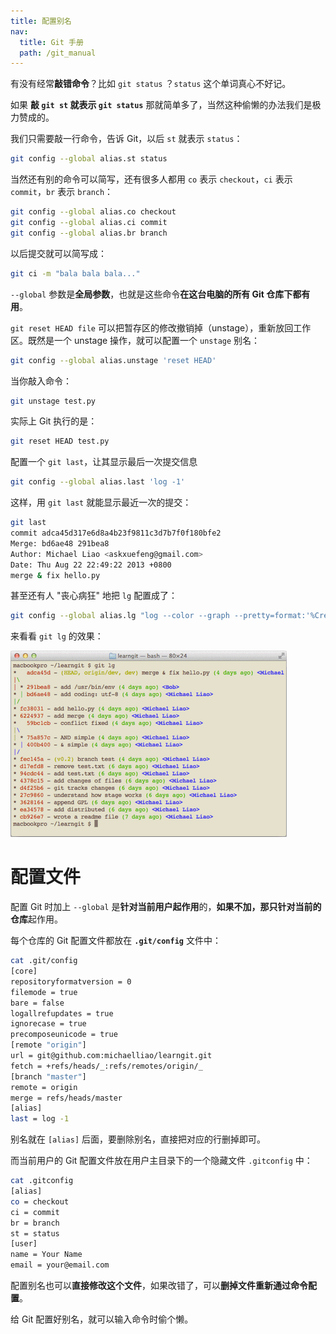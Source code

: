```yaml
---
title: 配置别名
nav:
  title: Git 手册
  path: /git_manual
---
```


有没有经常**敲错命令**？比如 `git status` ？`status` 这个单词真心不好记。

如果 **敲 `git st` 就表示 `git status`** 那就简单多了，当然这种偷懒的办法我们是极力赞成的。

我们只需要敲一行命令，告诉 Git，以后 `st` 就表示 `status`：

```bash
git config --global alias.st status
```

当然还有别的命令可以简写，还有很多人都用 `co` 表示 `checkout`，`ci` 表示 `commit`，`br` 表示 `branch`：

```bash
git config --global alias.co checkout
git config --global alias.ci commit
git config --global alias.br branch
```

以后提交就可以简写成：

```bash
git ci -m "bala bala bala..."
```

`--global` 参数是**全局参数**，也就是这些命令**在这台电脑的所有 Git 仓库下都有用**。

`git reset HEAD file` 可以把暂存区的修改撤销掉（unstage），重新放回工作区。既然是一个 unstage 操作，就可以配置一个 `unstage` 别名：

```bash
git config --global alias.unstage 'reset HEAD'
```

当你敲入命令：

```bash
git unstage test.py
```

实际上 Git 执行的是：

```bash
git reset HEAD test.py
```

配置一个 `git last`，让其显示最后一次提交信息

```bash
git config --global alias.last 'log -1'
```

这样，用 `git last` 就能显示最近一次的提交：

```bash
git last
commit adca45d317e6d8a4b23f9811c3d7b7f0f180bfe2
Merge: bd6ae48 291bea8
Author: Michael Liao <askxuefeng@gmail.com>
Date: Thu Aug 22 22:49:22 2013 +0800
merge & fix hello.py
```

甚至还有人 "丧心病狂" 地把 `lg` 配置成了：

```bash
git config --global alias.lg "log --color --graph --pretty=format:'%Cred%h%Creset -%C(yellow)%d%Creset %s %Cgreen(%cr) %C(bold blue)<%an>%Creset' --abbrev-commit"
```

来看看 `git lg` 的效果：

![21-1](../../assets/21-1.png)

# 配置文件

配置 Git 时加上 `--global` 是**针对当前用户起作用**的，**如果不加，那只针对当前的仓库**起作用。

每个仓库的 Git 配置文件都放在 **`.git/config`** 文件中：

```bash
cat .git/config
[core]
repositoryformatversion = 0
filemode = true
bare = false
logallrefupdates = true
ignorecase = true
precomposeunicode = true
[remote "origin"]
url = git@github.com:michaelliao/learngit.git
fetch = +refs/heads/_:refs/remotes/origin/_
[branch "master"]
remote = origin
merge = refs/heads/master
[alias]
last = log -1
```

别名就在 `[alias]` 后面，要删除别名，直接把对应的行删掉即可。

而当前用户的 Git 配置文件放在用户主目录下的一个隐藏文件 `.gitconfig` 中：

```bash
cat .gitconfig
[alias]
co = checkout
ci = commit
br = branch
st = status
[user]
name = Your Name
email = your@email.com
```

配置别名也可以**直接修改这个文件**，如果改错了，可以**删掉文件重新通过命令配置**。

给 Git 配置好别名，就可以输入命令时偷个懒。
